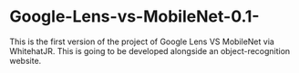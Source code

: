 # Google-Lens-vs-MobileNet-0.1-
This is the first version of the project of Google Lens VS MobileNet via WhitehatJR. This is going to be developed alongside an object-recognition website.
